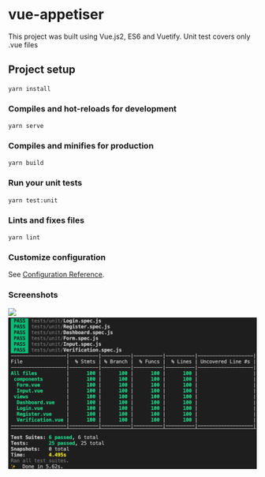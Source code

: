 # vue-appetiser

This project was built using Vue.js2, ES6 and Vuetify.
Unit test covers only .vue files

## Project setup
```
yarn install
```

### Compiles and hot-reloads for development
```
yarn serve
```

### Compiles and minifies for production
```
yarn build
```

### Run your unit tests
```
yarn test:unit
```

### Lints and fixes files
```
yarn lint
```

### Customize configuration
See [Configuration Reference](https://cli.vuejs.org/config/).


### Screenshots
<img src="screenshot-shot.png" width="771" />
<img src="unit-test.png" width="596" />